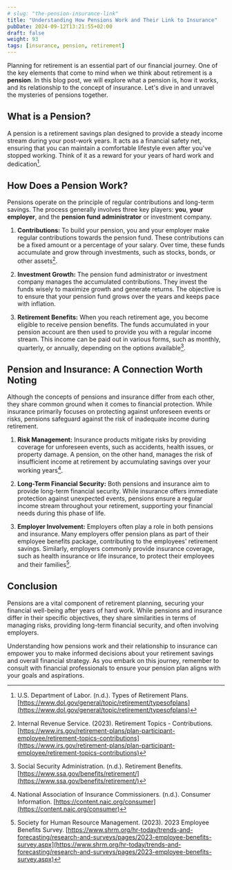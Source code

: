 ```yaml
---
# slug: "the-pension-insurance-link"
title: "Understanding How Pensions Work and Their Link to Insurance"
pubDate: 2024-09-12T13:21:55+02:00
draft: false 
weight: 93 
tags: [insurance, pension, retirement] 
--- 
```


<!-- # Understanding How Pensions Work and Their Link to Insurance -->
Planning for retirement is an essential part of our financial journey. One of the key elements that come to mind when we think about retirement is a **pension**. In this blog post, we will explore what a pension is, how it works, and its relationship to the concept of insurance. Let's dive in and unravel the mysteries of pensions together.

## What is a Pension?

A pension is a retirement savings plan designed to provide a steady income stream during your post-work years. It acts as a financial safety net, ensuring that you can maintain a comfortable lifestyle even after you've stopped working. Think of it as a reward for your years of hard work and dedication[^1].

## How Does a Pension Work?

Pensions operate on the principle of regular contributions and long-term savings. The process generally involves three key players: **you**, **your employer**, and the **pension fund administrator** or investment company.

1. **Contributions:** To build your pension, you and your employer make regular contributions towards the pension fund. These contributions can be a fixed amount or a percentage of your salary. Over time, these funds accumulate and grow through investments, such as stocks, bonds, or other assets[^2].

2. **Investment Growth:** The pension fund administrator or investment company manages the accumulated contributions. They invest the funds wisely to maximize growth and generate returns. The objective is to ensure that your pension fund grows over the years and keeps pace with inflation.

3. **Retirement Benefits:** When you reach retirement age, you become eligible to receive pension benefits. The funds accumulated in your pension account are then used to provide you with a regular income stream. This income can be paid out in various forms, such as monthly, quarterly, or annually, depending on the options available[^3].

## Pension and Insurance: A Connection Worth Noting

Although the concepts of pensions and insurance differ from each other, they share common ground when it comes to financial protection. While insurance primarily focuses on protecting against unforeseen events or risks, pensions safeguard against the risk of inadequate income during retirement.

1. **Risk Management:** Insurance products mitigate risks by providing coverage for unforeseen events, such as accidents, health issues, or property damage. A pension, on the other hand, manages the risk of insufficient income at retirement by accumulating savings over your working years[^4].

2. **Long-Term Financial Security:** Both pensions and insurance aim to provide long-term financial security. While insurance offers immediate protection against unexpected events, pensions ensure a regular income stream throughout your retirement, supporting your financial needs during this phase of life.

3. **Employer Involvement:** Employers often play a role in both pensions and insurance. Many employers offer pension plans as part of their employee benefits package, contributing to the employees' retirement savings. Similarly, employers commonly provide insurance coverage, such as health insurance or life insurance, to protect their employees and their families[^5].

## Conclusion

Pensions are a vital component of retirement planning, securing your financial well-being after years of hard work. While pensions and insurance differ in their specific objectives, they share similarities in terms of managing risks, providing long-term financial security, and often involving employers.

Understanding how pensions work and their relationship to insurance can empower you to make informed decisions about your retirement savings and overall financial strategy. As you embark on this journey, remember to consult with financial professionals to ensure your pension plan aligns with your goals and aspirations.

[^1]: U.S. Department of Labor. (n.d.). Types of Retirement Plans. [https://www.dol.gov/general/topic/retirement/typesofplans](https://www.dol.gov/general/topic/retirement/typesofplans)

[^2]: Internal Revenue Service. (2023). Retirement Topics - Contributions. [https://www.irs.gov/retirement-plans/plan-participant-employee/retirement-topics-contributions](https://www.irs.gov/retirement-plans/plan-participant-employee/retirement-topics-contributions)

[^3]: Social Security Administration. (n.d.). Retirement Benefits. [https://www.ssa.gov/benefits/retirement/](https://www.ssa.gov/benefits/retirement/)

[^4]: National Association of Insurance Commissioners. (n.d.). Consumer Information. [https://content.naic.org/consumer](https://content.naic.org/consumer)

[^5]: Society for Human Resource Management. (2023). 2023 Employee Benefits Survey. [https://www.shrm.org/hr-today/trends-and-forecasting/research-and-surveys/pages/2023-employee-benefits-survey.aspx](https://www.shrm.org/hr-today/trends-and-forecasting/research-and-surveys/pages/2023-employee-benefits-survey.aspx)
